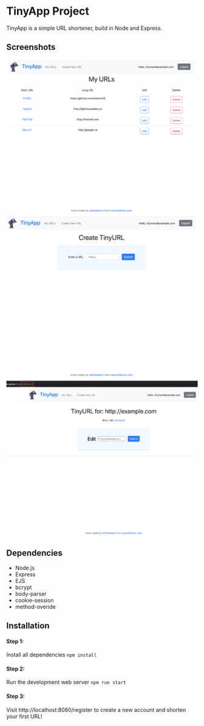 # TinyApp Project

TinyApp is a simple URL shortener, build in Node and Express.

## Screenshots

![TinyApp keeps a list of your personal URLs.](/docs/my-urls.png)
![Simply enter a URL.](/docs/urls-create.png)
![Share your shorten URL link  with other users!](/docs/urls-edit.png)

## Dependencies

- Node.js
- Express
- EJS
- bcrypt
- body-parser
- cookie-session
- method-overide

## Installation

#### Step 1:
Install all dependencies
```npm install```

#### Step 2:
Run the development web server
```npm run start```

#### Step 3:

Visit http://localhost:8080/register to create a new account and shorten your first URL!
